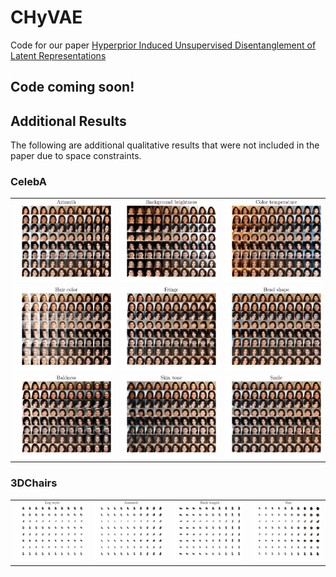# CHyVAE
Code for our paper [Hyperprior Induced Unsupervised Disentanglement of Latent Representations](https://arxiv.org/abs/1809.04497)

## Code coming soon!

## Additional Results
The following are additional qualitative results that were not included in the paper due to space constraints.
### CelebA
| | | |
:-------------------------:|:-------------------------:|:-------------------------:
![](imgs/celeba_0.png) |  ![](imgs/celeba_3.png) |  ![](imgs/celeba_6.png)
![](imgs/celeba_1.png) |  ![](imgs/celeba_4.png) |  ![](imgs/celeba_7.png)
![](imgs/celeba_2.png) |  ![](imgs/celeba_5.png) |  ![](imgs/celeba_8.png)
### 3DChairs
| | | | |
:-------------------------:|:-------------------------:|:-------------------------:|:-------------------------:
![](imgs/3dchairs_0.png) |  ![](imgs/3dchairs_1.png) |  ![](imgs/3dchairs_2.png) |  ![](imgs/3dchairs_3.png)
